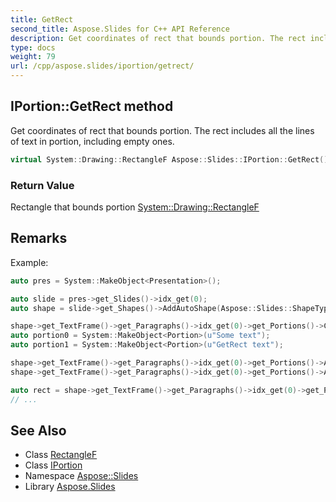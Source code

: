```yaml
---
title: GetRect
second_title: Aspose.Slides for C++ API Reference
description: Get coordinates of rect that bounds portion. The rect includes all the lines of text in portion, including empty ones.
type: docs
weight: 79
url: /cpp/aspose.slides/iportion/getrect/
---
```

## IPortion::GetRect method


Get coordinates of rect that bounds portion. The rect includes all the lines of text in portion, including empty ones.

```cpp
virtual System::Drawing::RectangleF Aspose::Slides::IPortion::GetRect()=0
```


### Return Value

Rectangle that bounds portion [System::Drawing::RectangleF](../../../system.drawing/rectanglef/)
## Remarks



Example: 
```cpp
auto pres = System::MakeObject<Presentation>();

auto slide = pres->get_Slides()->idx_get(0);
auto shape = slide->get_Shapes()->AddAutoShape(Aspose::Slides::ShapeType::Rectangle, 50.0f, 50.0f, 200.0f, 50.0f);

shape->get_TextFrame()->get_Paragraphs()->idx_get(0)->get_Portions()->Clear();
auto portion0 = System::MakeObject<Portion>(u"Some text");
auto portion1 = System::MakeObject<Portion>(u"GetRect text");

shape->get_TextFrame()->get_Paragraphs()->idx_get(0)->get_Portions()->Add(portion0);
shape->get_TextFrame()->get_Paragraphs()->idx_get(0)->get_Portions()->Add(portion1);

auto rect = shape->get_TextFrame()->get_Paragraphs()->idx_get(0)->get_Portions()->idx_get(1)->GetRect();
// ...
```

## See Also

* Class [RectangleF](../../../system.drawing/rectanglef/)
* Class [IPortion](../)
* Namespace [Aspose::Slides](../../)
* Library [Aspose.Slides](../../../)
